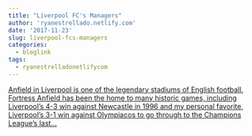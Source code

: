```yaml
---
title: "Liverpool FC's Managers"
author: 'ryanestrellado.netlify.com'
date: '2017-11-23'
slug: liverpool-fcs-managers
categories:
  - bloglink
tags:
  - ryanestrelladonetlifycom
---
```


[Anfield in Liverpool is one of the legendary stadiums of English football. Fortress Anfield has been the home to many historic games, including Liverpool’s 4-3 win against Newcastle in 1996 and my personal favorite, Liverpool’s 3-1 win against Olympiacos to go through to the Champions League’s last...<click to read more>](https://ryanestrellado.netlify.com/post/lfc-home-and-away-odds/)

